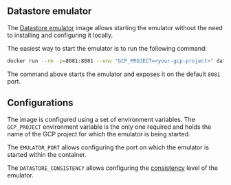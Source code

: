 Datastore emulator
---------

The [Datastore emulator][emulator] image allows starting the emulator without the need
to installing and configuring it locally.

The easiest way to start the emulator is to run the following command:

```bash
docker run --rm -p=8081:8081 --env "GCP_PROJECT=<your-gcp-project>" datastore-emulator
```

The command above starts the emulator and exposes it on the default `8081` port.

## Configurations

The image is configured using a set of environment variables. The `GCP_PROJECT` environment
variable is the only one required and holds the name of the GCP project for which the emulator 
is being started.

The `EMULATOR_PORT` allows configuring the port on which the emulator is started 
within the container.

The `DATASTORE_CONSISTENCY` allows configuring the [consistency][consistency] level of the emulator.

[emulator]: https://cloud.google.com/sdk/gcloud/reference/beta/emulators/datastore
[consistency]: https://cloud.google.com/sdk/gcloud/reference/beta/emulators/datastore/start#--consistency
